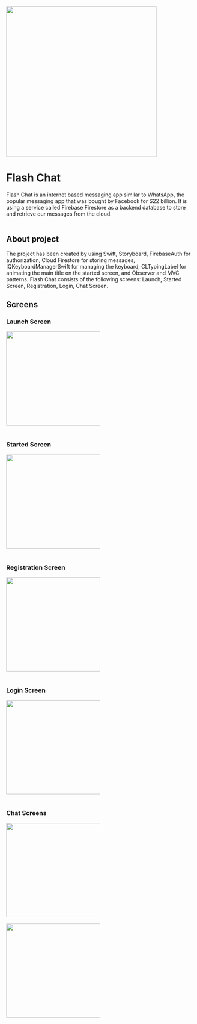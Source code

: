 <img src="Flash Chat/Assets.xcassets/AppIcon.appiconset/1024.png" width="400" />

#  Flash Chat

Flash Chat is an internet based messaging app similar to WhatsApp, the popular messaging app that was bought by Facebook for $22 billion. 
It is using a service called Firebase Firestore as a backend database to store and retrieve our messages from the cloud.
<br/><br/>

## About project

The project has been created by using Swift, Storyboard, FirebaseAuth for authorization, Cloud Firestore for storing messages, IQKeyboardManagerSwift for managing the keyboard, CLTypingLabel for animating the main title on the started screen, and Observer and MVC patterns.
Flash Chat consists of the following screens: Launch, Started Screen, Registration, Login, Chat Screen.


## Screens

### Launch Screen
<img src="Flash Chat/Assets.xcassets/launch_screen.imageset/launch_screen.png" width="250" />
<br/><br/>


### Started Screen
<img src="Flash Chat/Assets.xcassets/started_screen.imageset/started_screen.png" width="250" />
<br/><br/>


### Registration Screen
<img src="Flash Chat/Assets.xcassets/registration_screen.imageset/registration_screen.png" width="250" />
<br/><br/>


### Login Screen
<img src="Flash Chat/Assets.xcassets/login_screen.imageset/login_screen.png" width="250" />
<br/><br/>


### Chat Screens
<img src="Flash Chat/Assets.xcassets/chat_screen1.imageset/chat_screen1.png" width="250" />
<br/><br/>
<img src="Flash Chat/Assets.xcassets/chat_screen2.imageset/chat_screen2.png" width="250" />
  
